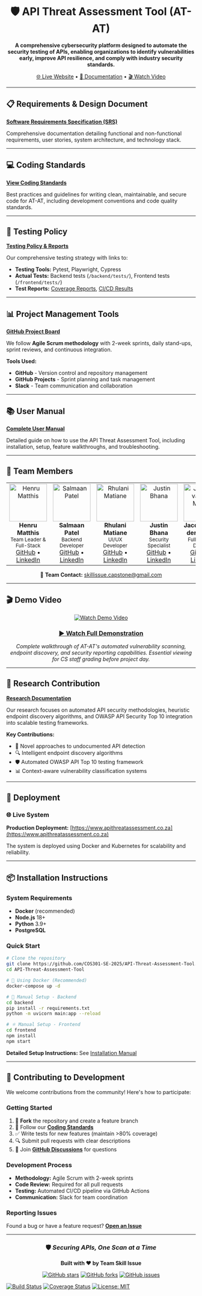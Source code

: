 <div align="center">

# 🛡️ API Threat Assessment Tool (AT-AT)

**A comprehensive cybersecurity platform designed to automate the security testing of APIs, enabling organizations to identify vulnerabilities early, improve API resilience, and comply with industry security standards.**

[🌐 Live Website](https://www.apithreatassessment.co.za) • [📖 Documentation](https://documentation.at-atdocs.pages.dev/) • [🎬 Watch Video](https://youtu.be/U67WkEOBb90)

</div>

---

## 📋 Requirements & Design Document

**[Software Requirements Specification (SRS)](https://documentation.at-atdocs.pages.dev/)**

Comprehensive documentation detailing functional and non-functional requirements, user stories, system architecture, and technology stack.

---

## 💻 Coding Standards

**[View Coding Standards](https://documentation.at-atdocs.pages.dev/reference/coding-standards)**

Best practices and guidelines for writing clean, maintainable, and secure code for AT-AT, including development conventions and code quality standards.

---

## 🧪 Testing Policy

**[Testing Policy & Reports](https://documentation.at-atdocs.pages.dev/reference/testing-policy)**

Our comprehensive testing strategy with links to:
- **Testing Tools:** Pytest, Playwright, Cypress
- **Actual Tests:** Backend tests (`/backend/tests/`), Frontend tests (`/frontend/tests/`)
- **Test Reports:** [Coverage Reports](https://coveralls.io/github/COS301-SE-2025/API-Threat-Assessment-Tool), [CI/CD Results](https://github.com/COS301-SE-2025/API-Threat-Assessment-Tool/actions)

---

## 📊 Project Management Tools

**[GitHub Project Board](https://github.com/COS301-SE-2025/API-Threat-Assessment-Tool/projects)**

We follow **Agile Scrum methodology** with 2-week sprints, daily stand-ups, sprint reviews, and continuous integration.

**Tools Used:**
- **GitHub** - Version control and repository management
- **GitHub Projects** - Sprint planning and task management
- **Slack** - Team communication and collaboration

---

## 📚 User Manual

**[Complete User Manual](https://drive.google.com/file/d/1nnZuWLJ3689Pkl85kBw2pqISen5tsMIl/view?usp=sharing)**

Detailed guide on how to use the API Threat Assessment Tool, including installation, setup, feature walkthroughs, and troubleshooting.

---

## 👥 Team Members

<table>
<tr>
<td align="center" width="20%">
<img src="https://github.com/HenruMatthis.png" width="100px;" alt="Henru Matthis"/><br />
<b>Henru Matthis</b><br />
<sub>Team Leader & Full-Stack</sub><br />
<a href="https://github.com/HenruMatthis">GitHub</a> • <a href="https://www.linkedin.com/in/henru-matthis">LinkedIn</a>
</td>
<td align="center" width="20%">
<img src="https://github.com/SalmaanPatel777.png" width="100px;" alt="Salmaan Patel"/><br />
<b>Salmaan Patel</b><br />
<sub>Backend Developer</sub><br />
<a href="https://github.com/SalmaanPatel777">GitHub</a> • <a href="https://www.linkedin.com/in/salmaan-patel">LinkedIn</a>
</td>
<td align="center" width="20%">
<img src="https://github.com/Rhulani756.png" width="100px;" alt="Rhulani Matiane"/><br />
<b>Rhulani Matiane</b><br />
<sub>UI/UX Developer</sub><br />
<a href="https://github.com/Rhulani756">GitHub</a> • <a href="https://www.linkedin.com/in/rhulani-matiane">LinkedIn</a>
</td>
<td align="center" width="20%">
<img src="https://github.com/DragonMage899.png" width="100px;" alt="Justin Bhana"/><br />
<b>Justin Bhana</b><br />
<sub>Security Specialist</sub><br />
<a href="https://github.com/DragonMage899">GitHub</a> • <a href="https://www.linkedin.com/in/justin-bhana">LinkedIn</a>
</td>
<td align="center" width="20%">
<img src="https://github.com/u22593048.png" width="100px;" alt="Jacques van der Merwe"/><br />
<b>Jacques van der Merwe</b><br />
<sub>Full-Stack & DevOps</sub><br />
<a href="https://github.com/u22593048">GitHub</a> • <a href="http://linkedin.com/in/jacques-van-der-merwe007">LinkedIn</a>
</td>
</tr>
</table>

<div align="center">

📧 **Team Contact:** [skillissue.capstone@gmail.com](mailto:skillissue.capstone@gmail.com)

</div>

---

## 🎬 Demo Video

<div align="center">

[![Watch Demo Video](frontend/src/img/YESSSS.png)](https://youtu.be/U67WkEOBb90)

### [▶️ Watch Full Demonstration](https://youtu.be/U67WkEOBb90)

*Complete walkthrough of AT-AT's automated vulnerability scanning, endpoint discovery, and security reporting capabilities. Essential viewing for CS staff grading before project day.*

</div>

---

## 🔬 Research Contribution

**[Research Documentation](https://documentation.at-atdocs.pages.dev/reference/research/)**

Our research focuses on automated API security methodologies, heuristic endpoint discovery algorithms, and OWASP API Security Top 10 integration into scalable testing frameworks.

**Key Contributions:**
- 🎯 Novel approaches to undocumented API detection
- 🔍 Intelligent endpoint discovery algorithms
- 🛡️ Automated OWASP API Top 10 testing framework
- 📊 Context-aware vulnerability classification systems

---

## 🚀 Deployment

### 🌐 Live System

**Production Deployment:** [https://www.apithreatassessment.co.za](https://www.apithreatassessment.co.za)

The system is deployed using Docker and Kubernetes for scalability and reliability.

---

## 📦 Installation Instructions

### System Requirements
- **Docker** (recommended)
- **Node.js** 18+
- **Python** 3.9+
- **PostgreSQL**

### Quick Start

```bash
# Clone the repository
git clone https://github.com/COS301-SE-2025/API-Threat-Assessment-Tool.git
cd API-Threat-Assessment-Tool

# 🐳 Using Docker (Recommended)
docker-compose up -d

# 🔧 Manual Setup - Backend
cd backend
pip install -r requirements.txt
python -m uvicorn main:app --reload

# ⚛️ Manual Setup - Frontend
cd frontend
npm install
npm start
```

**Detailed Setup Instructions:** See [Installation Manual](https://documentation.at-atdocs.pages.dev/reference/install)

---

## 🤝 Contributing to Development

We welcome contributions from the community! Here's how to participate:

### Getting Started

1. 🍴 **Fork** the repository and create a feature branch
2. 📝 Follow our **[Coding Standards](https://documentation.at-atdocs.pages.dev/reference/coding-standards)**
3. ✅ Write tests for new features (maintain >80% coverage)
4. 🔍 Submit pull requests with clear descriptions
5. 💬 Join **[GitHub Discussions](https://github.com/COS301-SE-2025/API-Threat-Assessment-Tool/discussions)** for questions

### Development Process
- **Methodology:** Agile Scrum with 2-week sprints
- **Code Review:** Required for all pull requests
- **Testing:** Automated CI/CD pipeline via GitHub Actions
- **Communication:** Slack for team coordination

### Reporting Issues
Found a bug or have a feature request? **[Open an Issue](https://github.com/COS301-SE-2025/API-Threat-Assessment-Tool/issues)**

---

<div align="center">

### 🛡️ *Securing APIs, One Scan at a Time*

**Built with ❤️ by Team Skill Issue**

[![GitHub stars](https://img.shields.io/github/stars/COS301-SE-2025/API-Threat-Assessment-Tool?style=social)](https://github.com/COS301-SE-2025/API-Threat-Assessment-Tool/stargazers)
[![GitHub forks](https://img.shields.io/github/forks/COS301-SE-2025/API-Threat-Assessment-Tool?style=social)](https://github.com/COS301-SE-2025/API-Threat-Assessment-Tool/network)
[![GitHub issues](https://img.shields.io/github/issues/COS301-SE-2025/API-Threat-Assessment-Tool)](https://github.com/COS301-SE-2025/API-Threat-Assessment-Tool/issues)

</div>

[![Build Status](https://github.com/COS301-SE-2025/API-Threat-Assessment-Tool/actions/workflows/ci.yml/badge.svg)](https://github.com/COS301-SE-2025/API-Threat-Assessment-Tool/actions)
[![Coverage Status](https://coveralls.io/repos/github/COS301-SE-2025/API-Threat-Assessment-Tool/badge.svg)](https://coveralls.io/github/COS301-SE-2025/API-Threat-Assessment-Tool)
[![License: MIT](https://img.shields.io/badge/License-MIT-yellow.svg)](./LICENSE)
